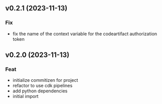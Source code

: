 ## v0.2.1 (2023-11-13)

### Fix

- fix the name of the context variable for the codeartifact authorization token

## v0.2.0 (2023-11-13)

### Feat

- initialize commitizen for project
- refactor to use cdk pipelines
- add python dependencies
- initial import
